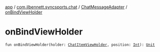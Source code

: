 [app](../../index.md) / [com.jlbennett.syncsports.chat](../index.md) / [ChatMessageAdapter](index.md) / [onBindViewHolder](./on-bind-view-holder.md)

# onBindViewHolder

`fun onBindViewHolder(holder: `[`ChatItemViewHolder`](../-chat-item-view-holder/index.md)`, position: `[`Int`](https://kotlinlang.org/api/latest/jvm/stdlib/kotlin/-int/index.html)`): `[`Unit`](https://kotlinlang.org/api/latest/jvm/stdlib/kotlin/-unit/index.html)